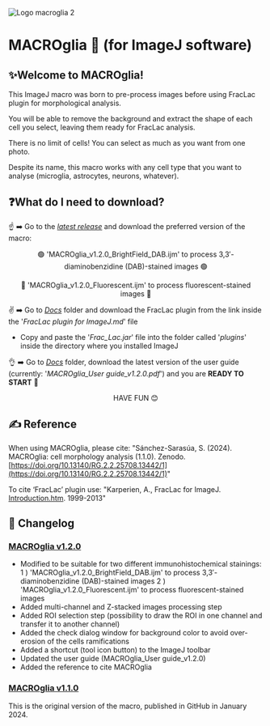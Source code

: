 
  ![Logo macroglia 2](https://github.com/SandraSSB/MACROglia_cell-morphology-analysis/assets/156697837/d0ef2fa1-c0d6-46b4-9585-562d55e68afc)


# MACROglia 🔬 (for ImageJ software)

## ✨Welcome to MACROglia!

This ImageJ macro was born to pre-process images before using FracLac plugin for morphological analysis.

You will be able to remove the background and extract the shape of each cell you select, leaving them ready for FracLac analysis.

There is no limit of cells! You can select as much as you want from one photo.

Despite its name, this macro works with any cell type that you want to analyse (microglia, astrocytes, neurons, whatever).

## ❓**What do I need to download?**

☝️ ➡️ Go to the [*latest release*](Macro) and download the preferred version of the macro:

<p align="center">
🟢 'MACROglia_v1.2.0_BrightField_DAB.ijm' to process 3,3′-diaminobenzidine (DAB)-stained images 🟢
</p>

<p align="center">
🔵 'MACROglia_v1.2.0_Fluorescent.ijm' to process fluorescent-stained images 🔵
</p>

✌️ ➡️ Go to [*Docs*](Docs) folder and download the FracLac plugin from the link inside the '*FracLac plugin for ImageJ.md*' file

   - Copy and paste the '*Frac_Lac.jar*' file into the folder called '*plugins*' inside the directory where you installed ImageJ
       
👌 ➡️ Go to [*Docs*](Docs) folder, download the latest version of the user guide (currently: '*MACROglia_User guide_v1.2.0.pdf*') and
      you are **READY TO START** 🚀

<p align="center">
HAVE FUN 😊
</p>

## ✍️ Reference
When using MACROglia, please cite:
"Sánchez-Sarasúa, S. (2024). MACROglia: cell morphology analysis (1.1.0). Zenodo. [https://doi.org/10.13140/RG.2.2.25708.13442/1](https://doi.org/10.13140/RG.2.2.25708.13442/1)"

To cite ‘FracLac’ plugin use:
"Karperien, A., FracLac for ImageJ. [Introduction.htm](https://imagej.net/ij/plugins/fraclac/FLHelp/Introduction.htm). 1999-2013"

## 🔧 Changelog
### [MACROglia v1.2.0](https://github.com/SandraSSB/MACROglia_cell-morphology-analysis/releases/tag/v1.2.0)
- Modified to be suitable for two different immunohistochemical stainings:
1 ) 'MACROglia_v1.2.0_BrightField_DAB.ijm' to process 3,3′-diaminobenzidine (DAB)-stained images
2 ) 'MACROglia_v1.2.0_Fluorescent.ijm' to process fluorescent-stained images
- Added multi-channel and Z-stacked images processing step
- Added ROI selection step (possibility to draw the ROI in one channel and transfer it to another channel)
- Added the check dialog window for background color to avoid over-erosion of the cells ramifications
- Added a shortcut (tool icon button) to the ImageJ toolbar
- Updated the user guide (MACROglia_User guide_v1.2.0)
- Added the reference to cite MACROglia

### [MACROglia v1.1.0](https://github.com/SandraSSB/MACROglia_cell-morphology-analysis/releases/tag/v1.1.0)
This is the original version of the macro, published in GitHub in January 2024.
